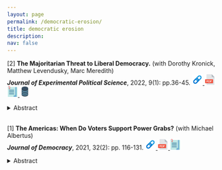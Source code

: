 ```yaml
---
layout: page
permalink: /democratic-erosion/
title: democratic erosion
description: 
nav: false
---
```







<!---2022 Paper #6--->
[2] **The Majoritarian Threat to Liberal Democracy.** (with Dorothy Kronick, Matthew Levendusky, Marc Meredith)   
***Journal of Experimental Political Science***, 2022, 9(1): pp.36-45.
<a href="https://www.cambridge.org/core/journals/journal-of-experimental-political-science/article/majoritarian-threat-to-liberal-democracy/67AF389D753F254BDAA72CC761533A85">
  <img alt="webpage" src="/assets/img/webpage.png" alt="drawing" width="25"/>
</a>
<a href="/assets/pdf/2022_JEPS_Democratic_the_majoritarian_threat.pdf" target="_blank" rel="noopener noreferrer">
  <img alt="pdf" src="/assets/img/pdf.png" alt="drawing" width="25"/>
</a>
<a href="/assets/pdf/2022_JEPS_Democratic_the_majoritarian_threat_appendix.pdf" target="_blank" rel="noopener noreferrer">
  <img alt="appendix" src="/assets/img/appendix.png" alt="drawing" width="25"/>
</a>
<a href="https://dataverse.harvard.edu/dataset.xhtml?persistentId=doi:10.7910/DVN/X4ECFT">
  <img alt="replication" src="/assets/img/data.png" alt="drawing" width="25"/>
</a>
<details>
  <summary>Abstract</summary>
Incumbents often seek to wield power in ways that are formally legal but informally pro- scribed. Why do voters endorse these power grabs? Prior literature focuses on polarization. We propose instead that many voters are majoritarian, in that they view popularly elected leaders’ actions as inherently democratic – even when those actions undermine liberal democracy. We find support for this claim in two original survey experiments, arguing that majoritarians’ desire to give wide latitude to elected officials is an important but understudied threat to liberal democracy in the United States.
</details>

<br />



<!---2021 Paper #3--->
[1] **The Americas: When Do Voters Support Power Grabs?** (with Michael Albertus)   
***Journal of Democracy***, 2021, 32(2): pp. 116-131.
<a href="https://muse.jhu.edu/article/787840">
  <img alt="webpage" src="/assets/img/webpage.png" alt="drawing" width="25"/>
</a>
<a href="/assets/pdf/2021_JoD_Democratic_the_americas.pdf" target="_blank" rel="noopener noreferrer">
  <img alt="pdf" src="/assets/img/pdf.png" alt="drawing" width="25"/>
</a>
<a href="/assets/pdf/2021_JoD_Democratic_the_americas_appendix.pdf" target="_blank" rel="noopener noreferrer">
  <img alt="appendix" src="/assets/img/appendix.png" alt="drawing" width="25"/>
</a>
<details>
  <summary>Abstract</summary>
This article examines the nature of democratic fragilities in the Americas through survey experiments in Argentina, Brazil, Mexico, and the United States. Encouragingly, strong majorities of citizens recognize violations of democratic principles, laws, and norms. Moreover, how incumbents justify antidemocratic actions has little impact on how citizens view them. Yet there are minorities, ranging from 10 to 35 percent of the population, who support efforts to erode democracy. And partisanship matters: Many individuals are seemingly "conditional democrats" who support antidemocratic actions if they voted for the incumbent. People are also reluctant to support impeachment for democratic violations, which creates an opening that would-be authoritarians can exploit.
</details>



<br />
